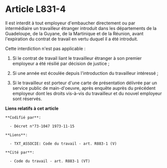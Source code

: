# Article L831-4

Il est interdit à tout employeur d'embaucher directement ou par intermédiaire un travailleur étranger introduit dans les
départements de la Guadeloupe, de la Guyane, de la Martinique et de la Réunion, avant l'expiration du contrat de travail en
vertu duquel il a été introduit.

Cette interdiction n'est pas applicable :

1. Si le contrat de travail liant le travailleur étranger à son premier employeur a été résilié par décision de justice ;

2. Si une année est écoulée depuis l'introduction du travailleur intéressé ;

3. Si le travailleur est porteur d'une carte de présentation délivrée par un service public de main-d'oeuvre, après enquête
auprès du précédent employeur dont les droits vis-à-vis du travailleur et du nouvel employeur sont réservés.

**Liens relatifs à cet article**

	**Codifié par**:

	  - Décret n°73-1047 1973-11-15

	**Liens**:

	  - TXT_ASSOCIE: Code du travail - art. R883-1 (V)

	**Cité par**:

	  - Code du travail - art. R883-1 (VT)
